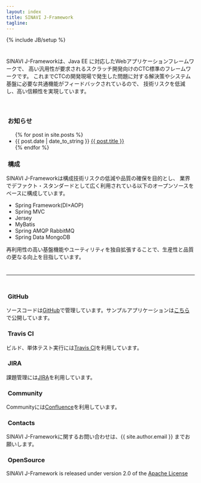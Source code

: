 ```yaml
---
layout: index
title: SINAVI J-Framework
tagline: 
---
```

{% include JB/setup %}

<div class="content" style="padding:10px 0px">
  <div class="row">
    <div class="col-xs-12">
      <p>
       SINAVI J-Frameworkは、Java EE に対応したWebアプリケーションフレームワークで、
       高い汎用性が要求されるスクラッチ開発向けのCTC標準のフレームワークです。
       これまでCTCの開発現場で発生した問題に対する解決策やシステム基盤に必要な共通機能がフィードバックされているので、
       技術リスクを低減し、高い信頼性を実現しています。
      </p>
    </div>
  </div>
</div>

<div class="content" style="padding:10px 0px">
  <div class="row">
    <div class="col-md-6">
      <h3>
        <i class="fa fa-rocket">&nbsp;</i>お知らせ
      </h3>
      <ul>
        {% for post in site.posts %}
          <li><span>{{ post.date | date_to_string }}</span>&nbsp;<span><a href="{{ site.baseurl}}{{ post.url }}">{{ post.title }}</a></span></li>
        {% endfor %}
      </ul>
    </div>
    <div class="col-md-6">
      <h3>
        <i class="fa fa-coffee">&nbsp;</i>構成
      </h3>
      <p>
      SINAVI J-Frameworkは構成技術リスクの低減や品質の確保を目的とし、
      業界でデファクト・スタンダードとして広く利用されている以下のオープンソースをベースに構成しています。
      </p>
        <ul>
          <li>Spring Framework(DI×AOP)</li>
          <li>Spring MVC</li>
          <li>Jersey</li>
          <li>MyBatis</li>
          <li>Spring AMQP RabbitMQ</li>
          <li>Spring Data MongoDB</li>
        </ul>
      <p>再利用性の高い基盤機能やユーティリティを独自拡張することで、生産性と品質の更なる向上を目指しています。</p>
    </div>
  </div>
</div>
<hr>
<div class="content" style="padding:10px 0px">
  <div class="row">
    <div class="col-lg-4 col-sm-6">
      <h3>
        <i class="fa fa-github">&nbsp;</i>GitHub
      </h3>
      <p>ソースコードは<a href="{{ site.github_project_pages }}">GitHub</a>で管理しています。サンプルアプリケーションは<a href="{{ site.github_sample_project_pages }}">こちら</a>で公開しています。</p>
    </div>
    <div class="col-lg-4 col-sm-6">
      <h3>
        <i class="fa fa-building-o">&nbsp;</i>Travis CI
      </h3>
      <p>ビルド、単体テスト実行には<a href="{{ site.travis_pages }}">Travis CI</a>を利用しています。</p>
    </div>
    <div class="col-lg-4 col-sm-6">
      <h3>
        <i class="fa fa-bug">&nbsp;</i>JIRA
      </h3>
      <p>課題管理には<a href="{{ site.jira_pages }}">JIRA</a>を利用しています。</p>
    </div>
  </div>
  <div class="row">
    <div class="col-lg-4 col-sm-6">
      <h3>
        <i class="fa fa-comment-o">&nbsp;</i>Community
      </h3>
      <p>Communityには<a href="{{ site.confluence_pages }}">Confluence</a>を利用しています。</p>
    </div>
    <div class="col-lg-4 col-sm-6">
      <h3>
        <i class="fa fa-envelope-o">&nbsp;</i>Contacts
      </h3>
      <p>SINAVI J-Frameworkに関するお問い合わせは、{{ site.author.email }} までお願いします。</p>
    </div>
    <div class="col-lg-4 col-sm-6">
      <h3>
        <i class="fa fa-code">&nbsp;</i>OpenSource
      </h3>
      <p>SINAVI J-Framework is released under version 2.0 of the <a href="http://www.apache.org/licenses/LICENSE-2.0">Apache License</a></p>
    </div>
  </div>
</div>
